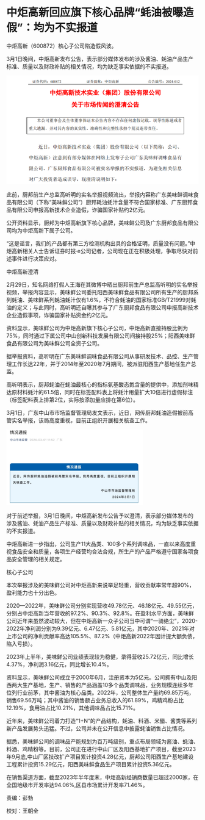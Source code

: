 # 中炬高新回应旗下核心品牌“蚝油被曝造假”：均为不实报道

中炬高新（600872）核心子公司陷造假风波。

3月1日晚间，中炬高新发布公告，表示部分媒体发布的涉及酱油、蚝油产品生产标准、质量以及财政补贴的相关情况，均为缺乏事实依据的不实报道。

![c4730eb0172d9bcad6a1d35cb59a2670.jpg](https://raw.githubusercontent.com/qqhsx/qqnews_image/main/2024/03/01/中炬高新回应旗下核心品牌“蚝油被曝造假”：均为不实报道/c4730eb0172d9bcad6a1d35cb59a2670.jpg)

此前，厨邦前生产总监高听明的实名举报视频流出，举报内容称广东美味鲜调味食品有限公司（下称“美味鲜公司”）厨邦耗油蚝汁含量不符合国家标准、广东厨邦食品有限公司申报高新技术企业造假，诈骗国家补贴约2亿元。

公开资料显示，厨邦为中炬高新旗下核心品牌，美味鲜公司及广东厨邦食品有限公司均为中炬高新下属子公司。

“这是谣言，我们的产品都有第三方检测机构出具的合格证明，质量没有问题。”中炬高新相关人士告诉证券时报·e公司记者，公司现在正在积极处理，争取尽快对前述事件进行决策应对。

中炬高新澄清

2月29日，知名网络打假人王海在其微博中晒出厨邦前生产总监高听明的实名举报视频，举报内容显示，美味鲜公司委托阳西美味鲜食品有限公司所有生产的厨邦系列蚝油、美味鲜系列蚝油蚝汁仅有1.6%，不符合蚝油的国家标准GB/T21999对蚝油的定义；与此同时，高听明还自曝其参与了广东厨邦食品有限公司申报高新技术企业造假事项，诈骗国家补贴资金约2亿元。

资料显示，美味鲜公司为中炬高新旗下核心子公司，中炬高新直接持股比例为75%，同时通过下属公司中山创新科技发展有限公司间接持股25%；阳西美味鲜食品有限公司为美味鲜公司全资子公司。

据举报资料，高听明在广东美味鲜调味食品有限公司从事研发技术、品控、生产管理工作长达22年，并于2014年至2020年7月期间，被派驻阳西生产基地任生产总监。

高听明表示，厨邦蚝油在蚝油最核心的指标氨基酸态氮含量的提供中，添加剂味精达原材料蚝汁的61.5倍，同时在标签配料表上将蚝汁用量扩大10倍进行虚假标注（标签配料表上排第2位，实际按添加量应排在第6位）。

3月1日，广东中山市市场监督管理局发文表示，近日，网传厨邦蚝油造假被前高管实名举报，该局高度重视，目前正组织开展相关核查工作。

![c682eddd127073ffb630fbb485cd0cd7.jpg](https://raw.githubusercontent.com/qqhsx/qqnews_image/main/2024/03/01/中炬高新回应旗下核心品牌“蚝油被曝造假”：均为不实报道/c682eddd127073ffb630fbb485cd0cd7.jpg)

对于前述举报，3月1日晚间，中炬高新发布公告予以澄清，表示部分媒体发布的涉及酱油、蚝油产品生产标准、质量以及财政补贴的相关情况，均为缺乏事实依据的不实报道。

中炬高新进一步指出，公司生产11大品类、100多个系列调味品，一直以来高度重视食品安全和质量，各项生产经营均合法合规，所生产的产品严格遵守国家各项食品安全管理的相关规定。

核心子公司

本次举报涉及的美味鲜公司对中炬高新来说举足轻重，营收贡献率常年超90%，盈利能力也十分出色。

2020—2022年，美味鲜公司分别实现营收49.78亿元、46.18亿元、49.55亿元，分别占中炬高新当年营收的97.2%、90.3%、92.8%。在盈利水平方面，美味鲜公司近年来虽然波动较大，但在中炬高新一众子公司当中可谓“一骑绝尘”，2020-2022年净利润分别为9.39亿元、6.47亿元、5.81亿元，其中2020年、2021年对上市公司的净利贡献率高达105.5%、87.2%（中炬高新2022年因计提大额负债，陷入亏损）。

2023年上半年，美味鲜公司业绩表现较为稳健，录得营收25.72亿元，同比增长4.37%，净利润3.16亿元，同比增长10.4%。

资料显示，美味鲜公司成立于2000年6月，注册资本为5亿元。公司拥有中山及阳西两大生产基地，生产、销售的产品涵盖10多个品类调味品，业务规模连续多年位列行业前茅，其中酱油为核心品类。2022年，公司整体生产量约69.85万吨，销售69.56万吨；其中酱油的销售额占业务总收入的61.89%，鸡精鸡粉占比12.19%，食用油占比10.21%，其他调味品占比15.71%。

近年来，美味鲜公司着力打造“1+N”的产品结构，蚝油、料酒、米醋、酱类等系列新产品发展势头迅猛。不过，公司并未在公开信息中披露蚝油销售占比情况。

据悉，美味鲜公司的调味品产能规划为百万吨级别，重点布局领域为酱油、蚝油、料酒、鸡精粉等。目前，公司正在进行中山厂区及阳西基地扩产项目，截至2023年9月底,中山厂区技改扩产项目累计投资4.28亿元，厨邦公司阳西生产基地建设工程累计投资15.29亿元，阳西美味鲜食品生产项目累计投资5.36亿元。

在销售渠道方面，截至2023年半年度末，中炬高新经销商数量已超过2000家，在全国地级市开发率达94.06%,区县市场累计开发率71.46%。

责编：彭勃

校对：王朝全

